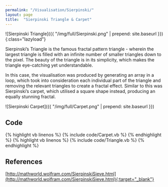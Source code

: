 ```yaml
---
permalink: "/Visualisation/Sierpinski/"
layout: page
title:  "Sierpinski Triangle & Carpet"
---
```

![Sierpinski Triangle]({{ "/img/full/Sierpinski.png" | prepend: site.baseurl }}){:class="lazyload"}

Sierpinski’s Triangle is the famous fractal pattern triangle - wherein the largest triangle is filled with an infinite number of smaller triangles down to the pixel. The beauty of the triangle is in its simplicity, which makes the triangle eye-catching yet understandable. 

In this case, the visualisation was produced by generating an array in a loop, which took into consideration each individual part of the triangle and removing the relevant triangles to create a fractal effect. Similar to this was Sierpinski’s carpet, which utilised a square shape instead, producing an equally stunning fractal.

![Sierpinski Carpet]({{ "/img/full/Carpet.png" | prepend: site.baseurl }})

Code
----------
{% highlight vb linenos %}
{% include code/Carpet.vb %}
{% endhighlight %}
{% highlight vb linenos %}
{% include code/Triangle.vb %}
{% endhighlight %}

References
----------
[http://mathworld.wolfram.com/SierpinskiSieve.html](http://mathworld.wolfram.com/SierpinskiSieve.html){:target="_blank"}